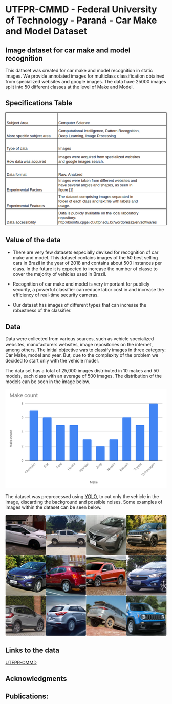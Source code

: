# UTFPR-CMMD - Federal University of Technology - Paraná - Car Make and Model Dataset

## Image dataset for car make and model recognition

This dataset was created for car make and model recognition in static images. We provide annotated images for multiclass classification obtained from specialized websites and google images. The data have 25000 images split into 50 different classes at the level of Make and Model.

## Specifications Table

![Specification Table](SpecificationTable.png)

## Value of the data

* There are very few datasets especially devised for recognition of car make and model. This dataset contains images of the 50 best selling cars in Brazil in the year of 2018 and contains about 500 instances per class. In the future it is expected to increase the number of classe to cover the majority of vehicles used in Brazil.

* Recognition of car make and model is very important for publicly security, a powerful classifier can reduce labor cost in and increase the efficiency of real-time security cameras.

* Our dataset has images of different types that can increase the robustness of the classifier.


## Data

Data were collected from various sources, such as vehicle specialized websites, manufacturers websites, image repositories on the internet, among others. The initial objective was to classify images in three category: Car Make, model and year. But, due to the complexity of the problem we decided to start only with the vehicle model.

The data set has a total of 25,000 images distributed in 10 makes and 50 models, each class with an average of 500 images. The distribution of the models can be seen in the image below.

![Make Count](make_count.PNG)

The dataset was preprocessed using [YOLO](https://pjreddie.com/darknet/yolo/), to cut only the vehicle in the image, discarding the background and possible noises. Some examples of images within the dataset can be seen below.

![CMMD-UTFPR](mosaico.JPG)


## Links to the data
[UTFPR-CMMD]()

## Acknowledgments

## Publications:



